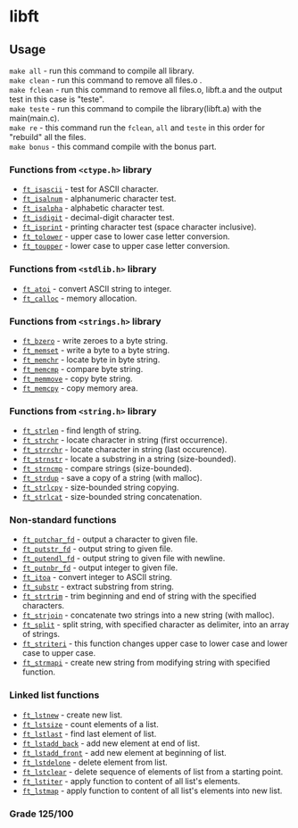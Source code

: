 # libft

## Usage

``make all`` - run this command to compile all library.<br/>
``make clean`` - run this command to remove all files.o .<br/>
``make fclean`` - run this command to remove all files.o, libft.a and the output test in this case is "teste".<br/>
``make teste`` - run this command to compile the library(libft.a) with the main(main.c).<br/>
``make re`` - this command run the ``fclean``, ``all`` and ``teste`` in this order for "rebuild" all the files.<br/>
``make bonus`` - this command compile with the bonus part.<br/>

### Functions from `<ctype.h>` library

* [`ft_isascii`](https://github.com/diogogomes2003/libft/blob/main/ft_isascii.c)			- test for ASCII character.
* [`ft_isalnum`](https://github.com/diogogomes2003/libft/blob/main/ft_isalnum.c)			- alphanumeric character test.
* [`ft_isalpha`](https://github.com/diogogomes2003/libft/blob/main/ft_isalpha.c)			- alphabetic character test.
* [`ft_isdigit`](https://github.com/diogogomes2003/libft/blob/main/ft_isdigit.c)			- decimal-digit character test.
* [`ft_isprint`](https://github.com/diogogomes2003/libft/blob/main/ft_isprint.c)			- printing character test (space character inclusive).
* [`ft_tolower`](https://github.com/diogogomes2003/libft/blob/main/ft_tolower.c)			- upper case to lower case letter conversion.
* [`ft_toupper`](https://github.com/diogogomes2003/libft/blob/main/ft_toupper.c)			- lower case to upper case letter conversion.

### Functions from `<stdlib.h>` library

* [`ft_atoi`](https://github.com/diogogomes2003/libft/blob/main/ft_atoi.c)		- convert ASCII string to integer.
* [`ft_calloc`](https://github.com/diogogomes2003/libft/blob/main/ft_calloc.c)	- memory allocation.

### Functions from `<strings.h>` library

* [`ft_bzero`](https://github.com/diogogomes2003/libft/blob/main/ft_bzero.c)		- write zeroes to a byte string.
* [`ft_memset`](https://github.com/diogogomes2003/libft/blob/main/ft_memset.c)		- write a byte to a byte string.
* [`ft_memchr`](https://github.com/diogogomes2003/libft/blob/main/ft_memchr.c)		- locate byte in byte string.
* [`ft_memcmp`](https://github.com/diogogomes2003/libft/blob/main/ft_memcmp.c)		- compare byte string.
* [`ft_memmove`](https://github.com/diogogomes2003/libft/blob/main/ft_memmove.c)	- copy byte string.
* [`ft_memcpy`](https://github.com/diogogomes2003/libft/blob/main/ft_memcpy.c)		- copy memory area.

### Functions from `<string.h>` library

* [`ft_strlen`](https://github.com/diogogomes2003/libft/blob/main/ft_strlen.c)				- find length of string.
* [`ft_strchr`](https://github.com/diogogomes2003/libft/blob/main/ft_strchr.c)				- locate character in string (first occurrence).
* [`ft_strrchr`](https://github.com/diogogomes2003/libft/blob/main/ft_strrchr.c)			- locate character in string (last occurence).
* [`ft_strnstr`](https://github.com/diogogomes2003/libft/blob/main/ft_strnstr.c)			- locate a substring in a string (size-bounded).
* [`ft_strncmp`](https://github.com/diogogomes2003/libft/blob/main/ft_strncmp.c)			- compare strings (size-bounded).
* [`ft_strdup`](https://github.com/diogogomes2003/libft/blob/main/ft_strdup.c)				- save a copy of a string (with malloc).
* [`ft_strlcpy`](https://github.com/diogogomes2003/libft/blob/main/ft_strlcpy.c)			- size-bounded string copying.
* [`ft_strlcat`](https://github.com/diogogomes2003/libft/blob/main/ft_strlcat.c)			- size-bounded string concatenation.

### Non-standard functions

* [`ft_putchar_fd`](https://github.com/diogogomes2003/libft/blob/main/ft_putchar_fd.c)		- output a character to given file.
* [`ft_putstr_fd`](https://github.com/diogogomes2003/libft/blob/main/ft_putstr_fd.c)		- output string to given file.
* [`ft_putendl_fd`](https://github.com/diogogomes2003/libft/blob/main/ft_putendl_fd.c)		- output string to given file with newline.
* [`ft_putnbr_fd`](https://github.com/diogogomes2003/libft/blob/main/ft_putnbr_fd.c)		- output integer to given file.
* [`ft_itoa`](https://github.com/diogogomes2003/libft/blob/main/ft_itoa.c)					- convert integer to ASCII string.
* [`ft_substr`](https://github.com/diogogomes2003/libft/blob/main/ft_substr.c)				- extract substring from string.
* [`ft_strtrim`](https://github.com/diogogomes2003/libft/blob/main/ft_strtrim.c)			- trim beginning and end of string with the specified characters.
* [`ft_strjoin`](https://github.com/diogogomes2003/libft/blob/main/ft_strjoin.c)			- concatenate two strings into a new string (with malloc).
* [`ft_split`](https://github.com/diogogomes2003/libft/blob/main/ft_split.c)				- split string, with specified character as delimiter, into an array of strings.
* [`ft_striteri`](https://github.com/diogogomes2003/libft/blob/main/ft_striteri.c)				- this function changes upper case to lower case and lower case to upper case.
* [`ft_strmapi`](https://github.com/diogogomes2003/libft/blob/main/ft_strmapi.c)			- create new string from modifying string with specified function.

### Linked list functions

* [`ft_lstnew`](https://github.com/diogogomes2003/libft/blob/main/ft_lstnew.c)				- create new list.
* [`ft_lstsize`](https://github.com/diogogomes2003/libft/blob/main/ft_lstsize.c)			- count elements of a list.
* [`ft_lstlast`](https://github.com/diogogomes2003/libft/blob/main/ft_lstlast.c)			- find last element of list.
* [`ft_lstadd_back`](https://github.com/diogogomes2003/libft/blob/main/ft_lstadd_back.c)	- add new element at end of list.
* [`ft_lstadd_front`](https://github.com/diogogomes2003/libft/blob/main/ft_lstadd_front.c)	- add new element at beginning of list.
* [`ft_lstdelone`](https://github.com/diogogomes2003/libft/blob/main/ft_lstdelone.c)		- delete element from list.
* [`ft_lstclear`](https://github.com/diogogomes2003/libft/blob/main/ft_lstclear.c)			- delete sequence of elements of list from a starting point.
* [`ft_lstiter`](https://github.com/diogogomes2003/libft/blob/main/ft_lstiter.c)			- apply function to content of all list's elements.
* [`ft_lstmap`](https://github.com/diogogomes2003/libft/blob/main/ft_lstmap.c)				- apply function to content of all list's elements into new list.

### Grade 125/100
